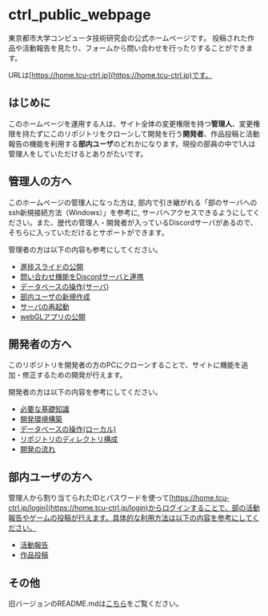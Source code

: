 # ctrl_public_webpage

東京都市大学コンピュータ技術研究会の公式ホームページです。
投稿された作品や活動報告を見たり、フォームから問い合わせを行ったりすることができます。

URLは[https://home.tcu-ctrl.jp](https://home.tcu-ctrl.jp)です。

## はじめに

このホームページを運用する人は、サイト全体の変更権限を持つ**管理人**、変更権限を持たずにこのリポジトリをクローンして開発を行う**開発者**、作品投稿と活動報告の機能を利用する**部内ユーザ**のどれかになります。現役の部員の中で1人は管理人をしていただけるとありがたいです。

## 管理人の方へ

このホームページの管理人になった方は, 部内で引き継がれる「部のサーバへのssh新規接続方法（Windows）」を参考に, サーバへアクセスできるようにしてください。また、歴代の管理人・開発者が入っているDiscordサーバがあるので、そちらに入っていただけるとサポートができます。

管理者の方は以下の内容も参考にしてください。

- [進捗スライドの公開](docs/pubSlide.md)
- [問い合わせ機能をDiscordサーバと連携](docs/setInquily.md)
- [データベースの操作(サーバ)](docs/serverDB.md)
- [部内ユーザの新規作成](docs/createUser.md)
- [サーバの再起動](docs/reboot.md)
- [webGLアプリの公開](docs/webGL.md)

## 開発者の方へ

このリポジトリを開発者の方のPCにクローンすることで、サイトに機能を追加・修正するための開発が行えます。

開発者の方は以下の内容を参考にしてください。

- [必要な基礎知識](docs/tutorial.md)
- [開発環境構築](docs/localDev.md)
- [データベースの操作(ローカル)](docs/localDB.md)
- [リポジトリのディレクトリ構成](docs/dirStructure.md)
- [開発の流れ](docs/devFlow.md)

## 部内ユーザの方へ

管理人から割り当てられたIDとパスワードを使って[https://home.tcu-ctrl.jp/login](https://home.tcu-ctrl.jp/login)からログインすることで、部の活動報告やゲームの投稿が行えます。具体的な利用方法は以下の内容を参考にしてください。

- [活動報告](docs/report.md)
- [作品投稿](docs/work.md)

## その他

旧バージョンのREADME.mdは[こちら](docs/README_old.md)をご覧ください。
